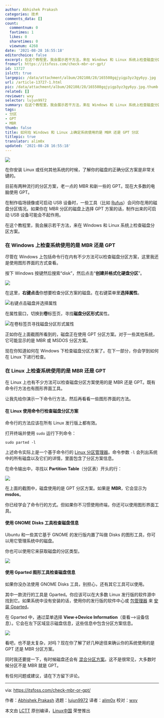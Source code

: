 ```yaml
---
author: Abhishek Prakash
categories: 技术
comments_data: []
count:
  commentnum: 0
  favtimes: 1
  likes: 0
  sharetimes: 0
  viewnum: 4268
date: '2021-08-28 16:55:18'
editorchoice: false
excerpt: 在这个教程里，我会展示若干方法，来在 Windows 和 Linux 系统上检查磁盘分区方案。
fromurl: https://itsfoss.com/check-mbr-or-gpt/
id: 13727
islctt: true
largepic: /data/attachment/album/202108/28/165508gqjyigp3yz3gy6yy.jpg
url: /article-13727-1.html
pic: /data/attachment/album/202108/28/165508gqjyigp3yz3gy6yy.jpg.thumb.jpg
related: []
reviewer: wxy
selector: lujun9972
summary: 在这个教程里，我会展示若干方法，来在 Windows 和 Linux 系统上检查磁盘分区方案。
tags:
- 分区
- GPT
- MBR
thumb: false
title: 如何在 Windows 和 Linux 上确定系统使用的是 MBR 还是 GPT 分区
titlepic: true
translator: alim0x
updated: '2021-08-28 16:55:18'
---
```


![](/data/attachment/album/202108/28/165508gqjyigp3yz3gy6yy.jpg)


在你安装 Linux 或任何其他系统的时候，了解你的磁盘的正确分区方案是非常关键的。


目前有两种流行的分区方案，老一点的 MBR 和新一些的 GPT。现在大多数的电脑使用 GPT。


在制作临场镜像或可启动 USB 设备时，一些工具（比如 [Rufus](https://rufus.ie/en_US/)）会问你在用的磁盘分区情况。如果你在 MBR 分区的磁盘上选择 GPT 方案的话，制作出来的可启动 USB 设备可能会不起作用。


在这个教程里，我会展示若干方法，来在 Windows 和 Linux 系统上检查磁盘分区方案。


### 在 Windows 上检查系统使用的是 MBR 还是 GPT


尽管在 Windows 上包括命令行在内有不少方法可以检查磁盘分区方案，这里我还是使用图形界面的方式查看。


按下 Windows 按键然后搜索“disk”，然后点击“**创建并格式化硬盘分区**”。


![](/data/attachment/album/202108/28/165518h4ijiwe7hih2gwk2.png)


在这里，**右键点击**你想要检查分区方案的磁盘。在右键菜单里**选择属性**。


![右键点击磁盘并选择属性](/data/attachment/album/202108/28/165518b6z4ica3ic8y3ozj.png)


在属性窗口，切换到**卷**标签页，寻找**磁盘分区形式**属性。


![在卷标签页寻找磁盘分区形式属性](/data/attachment/album/202108/28/165519zlaamo5afjo8lf8f.png)


正如你在上面截图所看到的，磁盘正在使用 GPT 分区方案。对于一些其他系统，它可能显示的是 MBR 或 MSDOS 分区方案。


现在你知道如何在 Windows 下检查磁盘分区方案了。在下一部分，你会学到如何在 Linux 下进行检查。


### 在 Linux 上检查系统使用的是 MBR 还是 GPT


在 Linux 上也有不少方法可以检查磁盘分区方案使用的是 MBR 还是 GPT。既有命令行方法也有图形界面工具。


让我先给你演示一下命令行方法，然后再看看一些图形界面的方法。


#### 在 Linux 使用命令行检查磁盘分区方案


命令行的方法应该在所有 Linux 发行版上都有效。


打开终端并使用 `sudo` 运行下列命令：



```
sudo parted -l

```

上述命令实际上是一个基于命令行的 [Linux 分区管理器](https://itsfoss.com/partition-managers-linux/)。命令参数 `-l` 会列出系统中的所有磁盘以及它们的详情，里面包含了分区方案信息。


在命令输出中，寻找以 **Partition Table**（分区表）开头的行：


![](/data/attachment/album/202108/28/165519orwrjy28y7ag88qa.png)


在上面的截图中，磁盘使用的是 GPT 分区方案。如果是 **MBR**，它会显示为 **msdos**。


你已经学会了命令行的方式。但如果你不习惯使用终端，你还可以使用图形界面工具。


#### 使用 GNOME Disks 工具检查磁盘信息


Ubuntu 和一些其它基于 GNOME 的发行版内置了叫做 Disks 的图形工具，你可以用它管理系统中的磁盘。


你也可以使用它来获取磁盘的分区类型。


![](/data/attachment/album/202108/28/165519en3dc4pp90opjs4m.png)


#### 使用 Gparted 图形工具检查磁盘信息


如果你没办法使用 GNOME Disks 工具，别担心，还有其它工具可以使用。


其中一款流行的工具是 Gparted。你应该可以在大多数 Linux 发行版的软件源中找到它。如果系统中没有安装的话，使用你的发行版的软件中心或 [包管理器](https://itsfoss.com/package-manager/) 来 [安装 Gparted](https://itsfoss.com/gparted/)。


在 Gparted 中，通过菜单选择 **View->Device Information**（查看—>设备信息）。它会在左下区域显示磁盘信息，这些信息中包含分区方案信息。


![](/data/attachment/album/202108/28/165520y1o4x6rfx858cw18.jpg)


看吧，也不是太复杂，对吗？现在你了解了好几种途径来确认你的系统使用的是 GPT 还是 MBR 分区方案。


同时我还要提一下，有时候磁盘还会有 [混合分区方案](https://www.rodsbooks.com/gdisk/hybrid.html)。这不是很常见，大多数时候分区不是 MBR 就是 GPT。


有任何问题或建议，请在下方留下评论。




---


via: <https://itsfoss.com/check-mbr-or-gpt/>


作者：[Abhishek Prakash](https://itsfoss.com/author/abhishek/) 选题：[lujun9972](https://github.com/lujun9972) 译者：[alim0x](https://github.com/alim0x) 校对：[wxy](https://github.com/wxy)


本文由 [LCTT](https://github.com/LCTT/TranslateProject) 原创编译，[Linux中国](https://linux.cn/) 荣誉推出